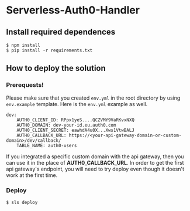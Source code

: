 # Serverless-Auth0-Handler

## Install required dependences
```
$ npm install
$ pip install -r requirements.txt
```

## How to deploy the solution
### Prerequests!
Please make sure that you created `env.yml` in the root directory by using `env.example` template.
Here is the `env.yml` example as well.
```
dev:
    AUTH0_CLIENT_ID: RPpx1yeS....QCZVMY9VaRKvxNXQ
    AUTH0_DOMAIN: dev-your-id.eu.auth0.com
    AUTH0_CLIENT_SECRET: eawhdA4u0X...Xws1VtwBALJ
    AUTH0_CALLBACK_URL: https://<your-api-gateway-domain-or-custom-domain>/dev/callback/
    TABLE_NAME: auth0-users

```

If you integrated a specific custom domain with the api gateway, then you can use it in the place of **AUTH0_CALLBACK_URL**. In order to get the first api gateway's endpoint, you will need to try deploy even though it doesn't work at the first time.

### Deploy
```
$ sls deploy
```
